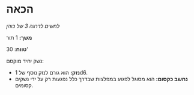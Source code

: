 # הכאה

*לחשים לדרגה 3 של כוהן*

**משך:** 1 תור

**טווח:** 30’

נשק יחיד מוקסם:

- **נזק:** הוא גורם לנזק נוסף של 1d6.
- **נחשב כקסום:** הוא מסוגל לפגוע במפלצות שבדרך כלל נפגעות רק על ידי נשקים קסומים.